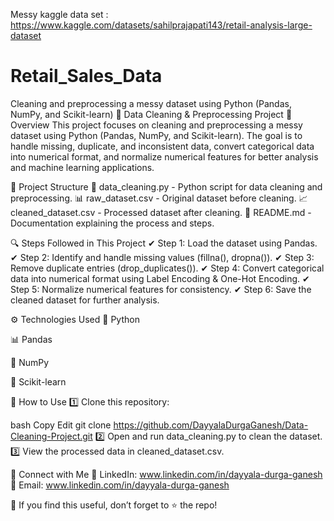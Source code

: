Messy kaggle data set : https://www.kaggle.com/datasets/sahilprajapati143/retail-analysis-large-dataset

# Retail_Sales_Data
Cleaning and preprocessing a messy dataset using Python (Pandas, NumPy, and Scikit-learn)
🧹 Data Cleaning & Preprocessing Project
📌 Overview
This project focuses on cleaning and preprocessing a messy dataset using Python (Pandas, NumPy, and Scikit-learn). The goal is to handle missing, duplicate, and inconsistent data, convert categorical data into numerical format, and normalize numerical features for better analysis and machine learning applications.

📂 Project Structure
📄 data_cleaning.py - Python script for data cleaning and preprocessing.
📊 raw_dataset.csv - Original dataset before cleaning.
📈 cleaned_dataset.csv - Processed dataset after cleaning.
📜 README.md - Documentation explaining the process and steps.

🔍 Steps Followed in This Project
✔ Step 1: Load the dataset using Pandas.
✔ Step 2: Identify and handle missing values (fillna(), dropna()).
✔ Step 3: Remove duplicate entries (drop_duplicates()).
✔ Step 4: Convert categorical data into numerical format using Label Encoding & One-Hot Encoding.
✔ Step 5: Normalize numerical features for consistency.
✔ Step 6: Save the cleaned dataset for further analysis.

⚙ Technologies Used
🐍 Python

📊 Pandas

🔢 NumPy

🤖 Scikit-learn

📌 How to Use
1️⃣ Clone this repository:

bash
Copy
Edit
git clone https://github.com/DayyalaDurgaGanesh/Data-Cleaning-Project.git
2️⃣ Open and run data_cleaning.py to clean the dataset.
3️⃣ View the processed data in cleaned_dataset.csv.

📢 Connect with Me
🔗 LinkedIn: www.linkedin.com/in/dayyala-durga-ganesh
📧 Email: www.linkedin.com/in/dayyala-durga-ganesh

🚀 If you find this useful, don’t forget to ⭐ the repo!
